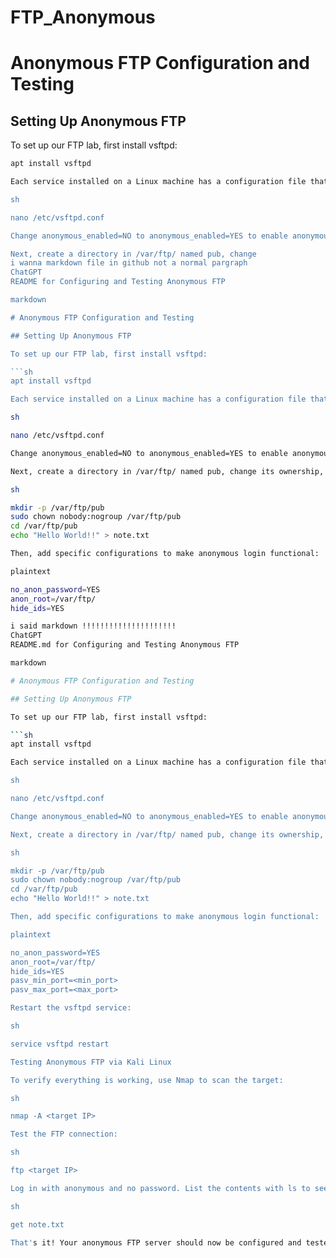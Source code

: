 # FTP_Anonymous
# Anonymous FTP Configuration and Testing

## Setting Up Anonymous FTP

To set up our FTP lab, first install vsftpd:

```sh
apt install vsftpd

Each service installed on a Linux machine has a configuration file that can be used to modify the service's options and parameters. By default, anonymous login is disabled in vsftpd. To enable anonymous login, edit the configuration file /etc/vsftpd.conf:

sh

nano /etc/vsftpd.conf

Change anonymous_enabled=NO to anonymous_enabled=YES to enable anonymous login.

Next, create a directory in /var/ftp/ named pub, change
i wanna markdown file in github not a normal pargraph
ChatGPT
README for Configuring and Testing Anonymous FTP

markdown

# Anonymous FTP Configuration and Testing

## Setting Up Anonymous FTP

To set up our FTP lab, first install vsftpd:

```sh
apt install vsftpd

Each service installed on a Linux machine has a configuration file that can be used to modify the service's options and parameters. By default, anonymous login is disabled in vsftpd. To enable anonymous login, edit the configuration file /etc/vsftpd.conf:

sh

nano /etc/vsftpd.conf

Change anonymous_enabled=NO to anonymous_enabled=YES to enable anonymous login.

Next, create a directory in /var/ftp/ named pub, change its ownership, navigate to this directory, and create a file note.txt containing the message "Hello World!!":

sh

mkdir -p /var/ftp/pub
sudo chown nobody:nogroup /var/ftp/pub
cd /var/ftp/pub
echo "Hello World!!" > note.txt

Then, add specific configurations to make anonymous login functional:

plaintext

no_anon_password=YES
anon_root=/var/ftp/
hide_ids=YES

i said markdown !!!!!!!!!!!!!!!!!!!!!
ChatGPT
README.md for Configuring and Testing Anonymous FTP

markdown

# Anonymous FTP Configuration and Testing

## Setting Up Anonymous FTP

To set up our FTP lab, first install vsftpd:

```sh
apt install vsftpd

Each service installed on a Linux machine has a configuration file that can be used to modify the service's options and parameters. By default, anonymous login is disabled in vsftpd. To enable anonymous login, edit the configuration file /etc/vsftpd.conf:

sh

nano /etc/vsftpd.conf

Change anonymous_enabled=NO to anonymous_enabled=YES to enable anonymous login.

Next, create a directory in /var/ftp/ named pub, change its ownership, navigate to this directory, and create a file note.txt containing the message "Hello World!!":

sh

mkdir -p /var/ftp/pub
sudo chown nobody:nogroup /var/ftp/pub
cd /var/ftp/pub
echo "Hello World!!" > note.txt

Then, add specific configurations to make anonymous login functional:

plaintext

no_anon_password=YES
anon_root=/var/ftp/
hide_ids=YES
pasv_min_port=<min_port>
pasv_max_port=<max_port>

Restart the vsftpd service:

sh

service vsftpd restart

Testing Anonymous FTP via Kali Linux

To verify everything is working, use Nmap to scan the target:

sh

nmap -A <target IP>

Test the FTP connection:

sh

ftp <target IP>

Log in with anonymous and no password. List the contents with ls to see the /pub directory. Navigate to it and download note.txt:

sh

get note.txt

That's it! Your anonymous FTP server should now be configured and tested successfully.
